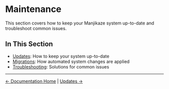 # Maintenance

This section covers how to keep your Manjikaze system up-to-date and troubleshoot common issues.

## In This Section

- [Updates](updates.md): How to keep your system up-to-date
- [Migrations](migrations.md): How automated system changes are applied
- [Troubleshooting](troubleshooting.md): Solutions for common issues

---

[← Documentation Home](../README.md) | [Updates →](updates.md)
